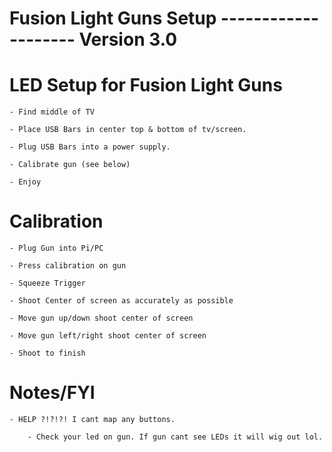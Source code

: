 # Fusion Light Guns Setup -------------------- Version 3.0


# LED Setup for Fusion Light Guns

    - Find middle of TV

    - Place USB Bars in center top & bottom of tv/screen.

    - Plug USB Bars into a power supply.

    - Calibrate gun (see below)

    - Enjoy


# Calibration

    - Plug Gun into Pi/PC

    - Press calibration on gun

    - Squeeze Trigger

    - Shoot Center of screen as accurately as possible

    - Move gun up/down shoot center of screen

    - Move gun left/right shoot center of screen

    - Shoot to finish

# Notes/FYI

    - HELP ?!?!?! I cant map any buttons. 

        - Check your led on gun. If gun cant see LEDs it will wig out lol. 
